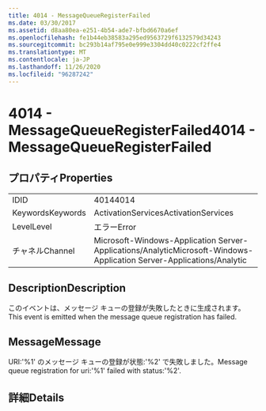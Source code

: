 ```yaml
---
title: 4014 - MessageQueueRegisterFailed
ms.date: 03/30/2017
ms.assetid: d8aa80ea-e251-4b54-ade7-bfbd6670a6ef
ms.openlocfilehash: fe1b44eb38583a295ed9563729f6132579d34243
ms.sourcegitcommit: bc293b14af795e0e999e3304dd40c0222cf2ffe4
ms.translationtype: MT
ms.contentlocale: ja-JP
ms.lasthandoff: 11/26/2020
ms.locfileid: "96287242"
---
```

# <a name="4014---messagequeueregisterfailed"></a><span data-ttu-id="50642-102">4014 - MessageQueueRegisterFailed</span><span class="sxs-lookup"><span data-stu-id="50642-102">4014 - MessageQueueRegisterFailed</span></span>

## <a name="properties"></a><span data-ttu-id="50642-103">プロパティ</span><span class="sxs-lookup"><span data-stu-id="50642-103">Properties</span></span>  
  
|||  
|-|-|  
|<span data-ttu-id="50642-104">ID</span><span class="sxs-lookup"><span data-stu-id="50642-104">ID</span></span>|<span data-ttu-id="50642-105">4014</span><span class="sxs-lookup"><span data-stu-id="50642-105">4014</span></span>|  
|<span data-ttu-id="50642-106">Keywords</span><span class="sxs-lookup"><span data-stu-id="50642-106">Keywords</span></span>|<span data-ttu-id="50642-107">ActivationServices</span><span class="sxs-lookup"><span data-stu-id="50642-107">ActivationServices</span></span>|  
|<span data-ttu-id="50642-108">Level</span><span class="sxs-lookup"><span data-stu-id="50642-108">Level</span></span>|<span data-ttu-id="50642-109">エラー</span><span class="sxs-lookup"><span data-stu-id="50642-109">Error</span></span>|  
|<span data-ttu-id="50642-110">チャネル</span><span class="sxs-lookup"><span data-stu-id="50642-110">Channel</span></span>|<span data-ttu-id="50642-111">Microsoft-Windows-Application Server-Applications/Analytic</span><span class="sxs-lookup"><span data-stu-id="50642-111">Microsoft-Windows-Application Server-Applications/Analytic</span></span>|  
  
## <a name="description"></a><span data-ttu-id="50642-112">Description</span><span class="sxs-lookup"><span data-stu-id="50642-112">Description</span></span>  

 <span data-ttu-id="50642-113">このイベントは、メッセージ キューの登録が失敗したときに生成されます。</span><span class="sxs-lookup"><span data-stu-id="50642-113">This event is emitted when the message queue registration has failed.</span></span>  
  
## <a name="message"></a><span data-ttu-id="50642-114">Message</span><span class="sxs-lookup"><span data-stu-id="50642-114">Message</span></span>  

 <span data-ttu-id="50642-115">URI:'%1' のメッセージ キューの登録が状態:'%2' で失敗しました。</span><span class="sxs-lookup"><span data-stu-id="50642-115">Message queue registration for uri:'%1' failed with status:'%2'.</span></span>  
  
## <a name="details"></a><span data-ttu-id="50642-116">詳細</span><span class="sxs-lookup"><span data-stu-id="50642-116">Details</span></span>
